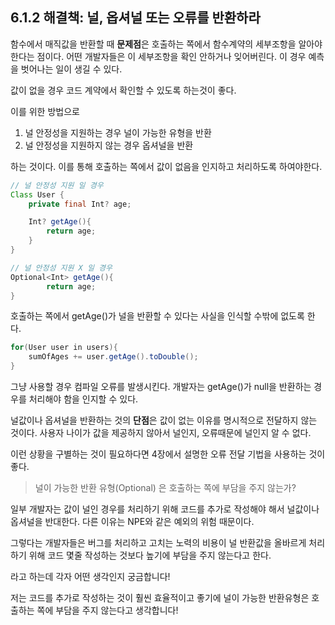## 6.1.2 해결책: 널, 옵셔널 또는 오류를 반환하라

함수에서 매직값을 반환할 때 **문제점**은 호출하는 쪽에서 함수계약의 세부조항을 알아야 한다는 점이다. 어떤 개발자들은 이 세부조항을 확인 안하거나 잊어버린다. 이 경우 예측을 벗어나는 일이 생길 수 있다.

값이 없을 경우 코드 계약에서 확인할 수 있도록 하는것이 좋다.

이를 위한 방법으로

1. 널 안정성을 지원하는 경우 널이 가능한 유형을 반환
2. 널 안정성을 지원하지 않는 경우 옵셔널을 반환

하는 것이다. 이를 통해 호출하는 쪽에서 값이 없음을 인지하고 처리하도록 하여야한다.

```java
// 널 안정성 지원 일 경우
Class User {
	private final Int? age;

	Int? getAge(){
		return age;
	}
}

// 널 안정성 지원 X 일 경우
Optional<Int> getAge(){
		return age;
}
```

호출하는 쪽에서 getAge()가 널을 반환할 수 있다는 사실을 인식할 수밖에 없도록 한다.

```java
for(User user in users){
	sumOfAges += user.getAge().toDouble();
}
```

그냥 사용할 경우 컴파일 오류를 발생시킨다. 개발자는 getAge()가 null을 반환하는 경우를 처리해야 함을 인지할 수 있다.

널값이나 옵셔널을 반환하는 것의 **단점**은 값이 없는 이유를 명시적으로 전달하지 않는 것이다. 사용자 나이가 값을 제공하지 않아서 널인지, 오류때문에 널인지 알 수 없다.

이런 상황을 구별하는 것이 필요하다면 4장에서 설명한 오류 전달 기법을 사용하는 것이 좋다.

> 널이 가능한 반환 유형(Optional) 은 호출하는 쪽에 부담을 주지 않는가?

일부 개발자는 값이 널인 경우를 처리하기 위해 코드를 추가로 작성해야 해서 널값이나 옵셔널을 반대한다. 다른 이유는 NPE와 같은 예외의 위험 때문이다.

그렇다는 개발자들은 버그를 처리하고 고치는 노력의 비용이 널 반환값을 올바르게 처리하기 위해 코드 몇줄 작성하는 것보다 높기에 부담을 주지 않는다고 한다.

라고 하는데 각자 어떤 생각인지 궁금합니다!

저는 코드를 추가로 작성하는 것이 훨씬 효율적이고 좋기에 널이 가능한 반환유형은 호출하는 쪽에 부담을 주지 않는다고 생각합니다!
>
